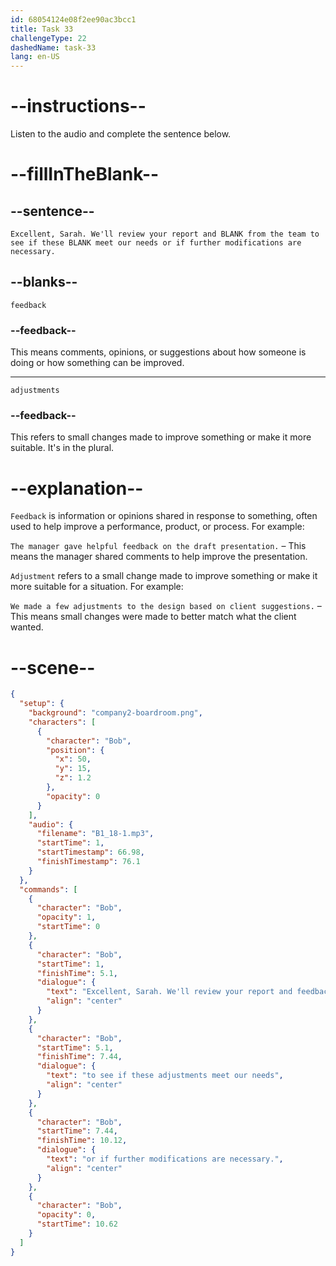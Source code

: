 ```yaml
---
id: 68054124e08f2ee90ac3bcc1
title: Task 33
challengeType: 22
dashedName: task-33
lang: en-US
---
```


<!-- (Audio) Bob: Excellent, Sarah. We'll review your report and feedback from the team to see if these adjustments meet our needs or if further modifications are necessary. -->

# --instructions--

Listen to the audio and complete the sentence below.

# --fillInTheBlank--

## --sentence--

`Excellent, Sarah. We'll review your report and BLANK from the team to see if these BLANK meet our needs or if further modifications are necessary.`

## --blanks--

`feedback`

### --feedback--

This means comments, opinions, or suggestions about how someone is doing or how something can be improved.

---

`adjustments`

### --feedback--

This refers to small changes made to improve something or make it more suitable. It's in the plural.

# --explanation--

`Feedback` is information or opinions shared in response to something, often used to help improve a performance, product, or process. For example:

`The manager gave helpful feedback on the draft presentation.` – This means the manager shared comments to help improve the presentation.

`Adjustment` refers to a small change made to improve something or make it more suitable for a situation. For example:

`We made a few adjustments to the design based on client suggestions.` – This means small changes were made to better match what the client wanted.

# --scene--

```json
{
  "setup": {
    "background": "company2-boardroom.png",
    "characters": [
      {
        "character": "Bob",
        "position": {
          "x": 50,
          "y": 15,
          "z": 1.2
        },
        "opacity": 0
      }
    ],
    "audio": {
      "filename": "B1_18-1.mp3",
      "startTime": 1,
      "startTimestamp": 66.98,
      "finishTimestamp": 76.1
    }
  },
  "commands": [
    {
      "character": "Bob",
      "opacity": 1,
      "startTime": 0
    },
    {
      "character": "Bob",
      "startTime": 1,
      "finishTime": 5.1,
      "dialogue": {
        "text": "Excellent, Sarah. We'll review your report and feedback from the team",
        "align": "center"
      }
    },
    {
      "character": "Bob",
      "startTime": 5.1,
      "finishTime": 7.44,
      "dialogue": {
        "text": "to see if these adjustments meet our needs",
        "align": "center"
      }
    },
    {
      "character": "Bob",
      "startTime": 7.44,
      "finishTime": 10.12,
      "dialogue": {
        "text": "or if further modifications are necessary.",
        "align": "center"
      }
    },
    {
      "character": "Bob",
      "opacity": 0,
      "startTime": 10.62
    }
  ]
}
```
